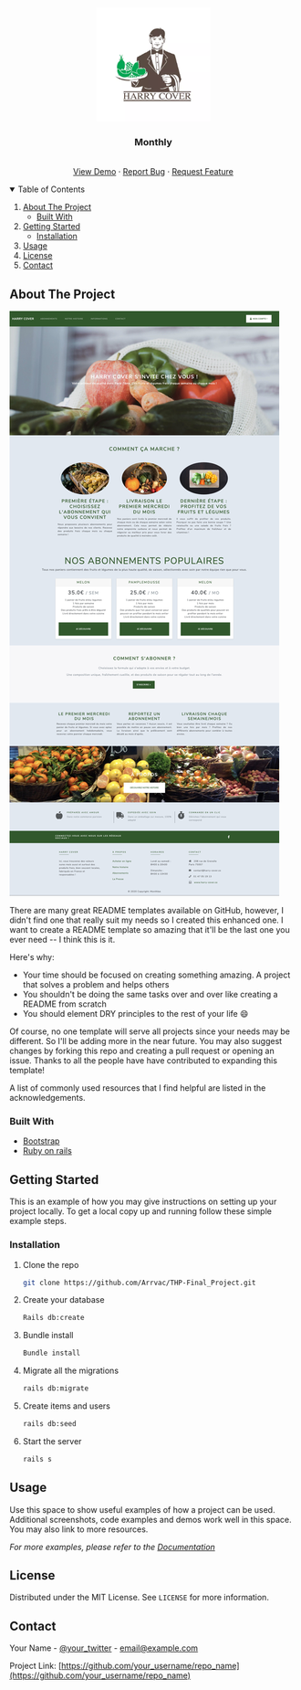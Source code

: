 
<p align="center">
  <img src="app/assets/images/logo.webp" alt="Logo" width="200" height="200">
  <h3 align="center">Monthly</h3>

  <p align="center">
    <br />
    <a href="https://github.com/Arrvac/THP-Final_Project">View Demo</a>
    ·
    <a href="https://github.com/Arrvac/THP-Final_Project/issues">Report Bug</a>
    ·
    <a href="https://github.com/Arrvac/THP-Final_Project/issues">Request Feature</a>
  </p>
</p>

<!-- TABLE OF CONTENTS -->
<details open="open">
  <summary>Table of Contents</summary>
  <ol>
    <li>
      <a href="#about-the-project">About The Project</a>
      <ul>
        <li><a href="#built-with">Built With</a></li>
      </ul>
    </li>
    <li>
      <a href="#getting-started">Getting Started</a>
      <ul>
        <li><a href="#installation">Installation</a></li>
      </ul>
    </li>
    <li><a href="#usage">Usage</a></li>
    <li><a href="#license">License</a></li>
    <li><a href="#contact">Contact</a></li>
  </ol>
</details>



<!-- ABOUT THE PROJECT -->
## About The Project

[![Harry cover][product-screenshot]](https://the-final-project-production.herokuapp.com/)

There are many great README templates available on GitHub, however, I didn't find one that really suit my needs so I created this enhanced one. I want to create a README template so amazing that it'll be the last one you ever need -- I think this is it.

Here's why:
* Your time should be focused on creating something amazing. A project that solves a problem and helps others
* You shouldn't be doing the same tasks over and over like creating a README from scratch
* You should element DRY principles to the rest of your life :smile:

Of course, no one template will serve all projects since your needs may be different. So I'll be adding more in the near future. You may also suggest changes by forking this repo and creating a pull request or opening an issue. Thanks to all the people have have contributed to expanding this template!

A list of commonly used resources that I find helpful are listed in the acknowledgements.

### Built With

* [Bootstrap](https://getbootstrap.com)
* [Ruby on rails](https://rubyonrails.org/)



<!-- GETTING STARTED -->
## Getting Started

This is an example of how you may give instructions on setting up your project locally.
To get a local copy up and running follow these simple example steps.

### Installation

1. Clone the repo
   ```sh
   git clone https://github.com/Arrvac/THP-Final_Project.git
   ```

2. Create your database
   ```sh
   Rails db:create
   ```

3. Bundle install
   ```sh
   Bundle install
   ```

4. Migrate all the migrations
   ```sh
   rails db:migrate
   ```

5. Create items and users
   ```sh
   rails db:seed
   ```

6. Start the server
   ```sh
   rails s
   ```

<!-- USAGE EXAMPLES -->
## Usage

Use this space to show useful examples of how a project can be used. Additional screenshots, code examples and demos work well in this space. You may also link to more resources.

_For more examples, please refer to the [Documentation](https://example.com)_

<!-- LICENSE -->
## License

Distributed under the MIT License. See `LICENSE` for more information.



<!-- CONTACT -->
## Contact

Your Name - [@your_twitter](https://twitter.com/your_username) - email@example.com

Project Link: [https://github.com/your_username/repo_name](https://github.com/your_username/repo_name)


<!-- MARKDOWN LINKS & IMAGES -->
[product-screenshot]: app/assets/images/screen_readme.jpg
